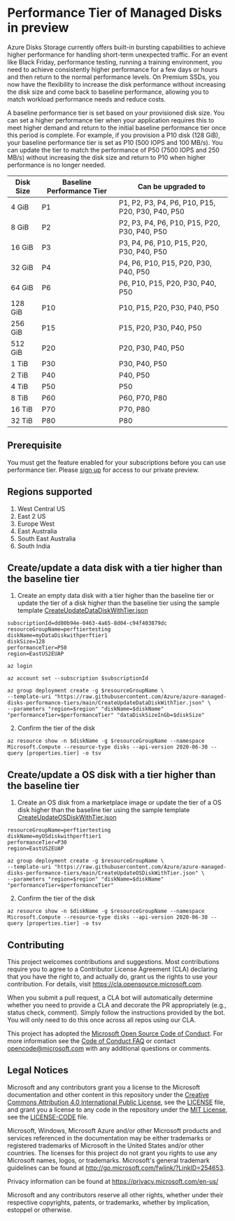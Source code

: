 # Performance Tier of Managed Disks in preview

Azure Disks Storage currently offers built-in bursting capabilities to achieve higher performance for handling short-term unexpected traffic. For an event like Black Friday, performance testing, running a training environment, you need to achieve consistently higher performance for a few days or hours and then return to the normal performance levels. On Premium SSDs, you now have the flexibility to increase the disk performance without increasing the disk size and come back to baseline performance, allowing you to match workload performance needs and reduce costs.

A baseline performance tier is set based on your provisioned disk size. You can set a higher performance tier when your application requires this to meet higher demand and return to the initial baseline performance tier once this period is complete. For example, if you provision a P10 disk (128 GiB), your baseline performance tier is set as P10 (500 IOPS and 100 MB/s). You can update the tier to match the performance of P50 (7500 IOPS and 250 MB/s) without increasing the disk size and return to P10 when higher performance is no longer needed. 

| Disk Size | Baseline Performance Tier | Can be upgraded to |
|----------------|-----|-------------------------------------|
| 4 GiB | P1 | P1, P2, P3, P4, P6, P10, P15, P20, P30, P40, P50 |
| 8 GiB | P2 | P2, P3, P4, P6, P10, P15, P20, P30, P40, P50 |
| 16 GiB | P3 | P3, P4, P6, P10, P15, P20, P30, P40, P50 | 
| 32 GiB | P4 | P4, P6, P10, P15, P20, P30, P40, P50 |
| 64 GiB | P6 | P6, P10, P15, P20, P30, P40, P50 |
| 128 GiB | P10 | P10, P15, P20, P30, P40, P50 |
| 256 GiB | P15 | P15, P20, P30, P40, P50 |
| 512 GiB | P20 | P20, P30, P40, P50 |
| 1 TiB | P30 | P30, P40, P50 |
| 2 TiB | P40 | P40, P50 |
| 4 TiB | P50 | P50 |
| 8 TiB | P60 | P60, P70, P80 |
| 16 TiB | P70 | P70, P80 |
| 32 TiB | P80 | P80 |

## Prerequisite

You must get the feature enabled for your subscriptions before you can use performance tier. Please [sign up](https://aka.ms/perftiersignup) for access to our private preview.

## Regions supported
1. West Central US 
2. East 2 US 
3. Europe West
4. East Australia 
5. South East Australia 
6. South India

## Create/update a data disk with a tier higher than the baseline tier

1. Create an empty data disk with a tier higher than the baseline tier or update the tier of a disk higher than the baseline tier using the sample template [CreateUpdateDataDiskWithTier.json](https://github.com/Azure/azure-managed-disks-performance-tiers/blob/main/CreateUpdateDataDiskWithTier.json)

 ```cli
 subscriptionId=dd80b94e-0463-4a65-8d04-c94f403879dc
 resourceGroupName=perftiertesting
 diskName=myDataDiskwithperftier1
 diskSize=128
 performanceTier=P50
 region=EastUS2EUAP

 az login

 az account set --subscription $subscriptionId

 az group deployment create -g $resourceGroupName \
 --template-uri "https://raw.githubusercontent.com/Azure/azure-managed-disks-performance-tiers/main/CreateUpdateDataDiskWithTier.json" \
 --parameters "region=$region" "diskName=$diskName" "performanceTier=$performanceTier" "dataDiskSizeInGb=$diskSize"
 ```

2. Confirm the tier of the disk
```cli
az resource show -n $diskName -g $resourceGroupName --namespace Microsoft.Compute --resource-type disks --api-version 2020-06-30 --query [properties.tier] -o tsv
 ```
## Create/update a OS disk with a tier higher than the baseline tier

1. Create an OS disk from a marketplace image or update the tier of a OS disk higher than the baseline tier using the sample template [CreateUpdateOSDiskWithTier.json](https://github.com/Azure/azure-managed-disks-performance-tiers/blob/main/CreateUpdateOSDiskWithTier.json)

 ```cli
 resourceGroupName=perftiertesting
 diskName=myOSdiskwithperftier1
 performanceTier=P30
 region=EastUS2EUAP

 az group deployment create -g $resourceGroupName \
 --template-uri "https://raw.githubusercontent.com/Azure/azure-managed-disks-performance-tiers/main/CreateUpdateOSDiskWithTier.json" \
 --parameters "region=$region" "diskName=$diskName" "performanceTier=$performanceTier"
 ```
 
 2. Confirm the tier of the disk
 ```cli
 az resource show -n $diskName -g $resourceGroupName --namespace Microsoft.Compute --resource-type disks --api-version 2020-06-30 --query [properties.tier] -o tsv
 ```
 
## Contributing

This project welcomes contributions and suggestions.  Most contributions require you to agree to a
Contributor License Agreement (CLA) declaring that you have the right to, and actually do, grant us
the rights to use your contribution. For details, visit https://cla.opensource.microsoft.com.

When you submit a pull request, a CLA bot will automatically determine whether you need to provide
a CLA and decorate the PR appropriately (e.g., status check, comment). Simply follow the instructions
provided by the bot. You will only need to do this once across all repos using our CLA.

This project has adopted the [Microsoft Open Source Code of Conduct](https://opensource.microsoft.com/codeofconduct/).
For more information see the [Code of Conduct FAQ](https://opensource.microsoft.com/codeofconduct/faq/) or
contact [opencode@microsoft.com](mailto:opencode@microsoft.com) with any additional questions or comments.

## Legal Notices

Microsoft and any contributors grant you a license to the Microsoft documentation and other content
in this repository under the [Creative Commons Attribution 4.0 International Public License](https://creativecommons.org/licenses/by/4.0/legalcode),
see the [LICENSE](LICENSE) file, and grant you a license to any code in the repository under the [MIT License](https://opensource.org/licenses/MIT), see the
[LICENSE-CODE](LICENSE-CODE) file.

Microsoft, Windows, Microsoft Azure and/or other Microsoft products and services referenced in the documentation
may be either trademarks or registered trademarks of Microsoft in the United States and/or other countries.
The licenses for this project do not grant you rights to use any Microsoft names, logos, or trademarks.
Microsoft's general trademark guidelines can be found at http://go.microsoft.com/fwlink/?LinkID=254653.

Privacy information can be found at https://privacy.microsoft.com/en-us/

Microsoft and any contributors reserve all other rights, whether under their respective copyrights, patents,
or trademarks, whether by implication, estoppel or otherwise.
